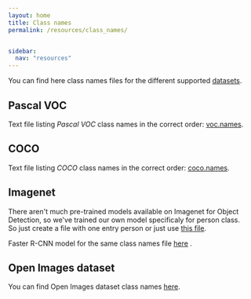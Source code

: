 ```yaml
---
layout: home
title: Class names
permalink: /resources/class_names/


sidebar:
  nav: "resources"
---
```


You can find here class names files for the different supported [datasets](/resources/datasets).

## Pascal VOC

Text file listing *Pascal VOC* class names in the correct order: [voc.names](https://github.com/pjreddie/darknet/blob/master/data/voc.names).

## COCO

Text file listing *COCO* class names in the correct order: [coco.names](https://github.com/JdeRobot/DetectionStudio/blob/master/samples/names/coco.names).

## Imagenet

There aren't much pre-trained models available on Imagenet for Object Detection, so we've trained our own model specificaly for person class.  
So just create a file with one entry person or just use [this file](https://gist.github.com/aaronpolhamus/964a4411c0906315deb9f4a3723aac57).

Faster R-CNN model for the same class names file [here](http://wiki.jderobot.org/store/deeplearning-networks/TensorFlow/faster-rcnn_Imagenet(ILSVRC2014)_person_only.pb) .

## Open Images dataset

You can find Open Images dataset class names [here](https://github.com/JdeRobot/DetectionStudio/blob/master/samples/names/class-descriptions-boxable.csv).